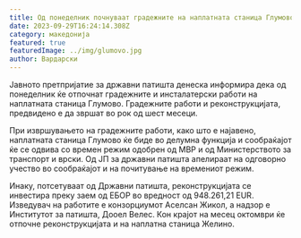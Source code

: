 ```yaml
---
title: Од понеделник почнуваат градежните на наплатната станица Глумово
date: 2023-09-29T16:24:14.308Z
category: македонија
featured: true
featuredImage: ../img/glumovo.jpg
author: Вардарски
---
```

<!--StartFragment-->

Јавното претпријатие за државни патишта денеска информира дека од понеделник ќе отпочнат градежните и инсталатерски работи на наплатната станица Глумово. Градежните работи и реконструкцијата, предвидено е да звршат во рок од шест месеци.

При извршувањето на градежните работи, како што е најавено, наплатната станица Глумово ќе биде во делумна функција и сообраќајот ќе се одвива со времен режим одобрен од МВР и од Министерството за транспорт и врски. Од ЈП за државни патишта апелираат на одговорно учество во сообраќајот и на почитување на времениот режим.  

Инаку, потсетуваат од Државни патишта, реконструкцијата се инвестира преку заем од ЕБОР во вредност од 948.261,21 EUR. Изведувач на работите е конзорциумот Аселсан Жикол, а надзор е Институтот за патишта, Дооел Велес. Кон крајот на месец октомври ќе отпочне реконструкцијата и на наплатна станица Желино.

<!--EndFragment-->